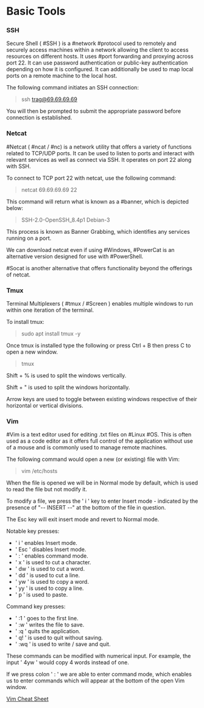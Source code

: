 # Basic Tools

### SSH

Secure Shell ( #SSH ) is a #network #protocol used to remotely and securely access machines within a network allowing the client to access resources on different hosts. It uses #port forwarding and proxying across port 22. It can use password authentication or public-key authentication depending on how it is configured. It can additionally be used to map local ports on a remote machine to the local host.

The following command initiates an SSH connection:

> ssh trag@69.69.69.69

You will then be prompted to submit the appropriate password before connection is established.

### Netcat

#Netcat ( #ncat / #nc) is a network utility that offers a variety of functions related to TCP/UDP ports. It can be used to listen to ports and interact with relevant services as well as connect via SSH. It operates on port 22 along with SSH.

To connect to TCP port 22 with netcat, use the following command:

> netcat 69.69.69.69 22

This command will return what is known as a #banner, which is depicted below:

> SSH-2.0-OpenSSH_8.4p1 Debian-3

This process is known as Banner Grabbing, which identifies any services running on a port.

We can download netcat even if using #Windows, #PowerCat is an alternative version designed for use with #PowerShell. 

#Socat is another alternative that offers functionality beyond the offerings of netcat.

### Tmux

Terminal Multiplexers ( #tmux / #Screen ) enables multiple windows to run within one iteration of the terminal.

To install tmux:

> sudo apt install tmux -y

Once tmux is installed type the following or press Ctrl + B then press C to open a new window.

> tmux

Shift + % is used to split the windows vertically.

Shift + " is used to split the windows horizontally.

Arrow keys are used to toggle between existing windows respective of their horizontal or vertical divisions. 

### Vim

#Vim is a text editor used for editing .txt files on #Linux #OS. This is often used as a code editor as it offers full control of the application without use of a mouse and is commonly used to manage remote machines.

The following command would open a new (or existing) file with Vim:

> vim /etc/hosts

When the file is opened we will be in Normal mode by default, which is used to read the file but not modify it.

To modify a file, we press the ' i ' key to enter Insert mode - indicated by the presence of "-- INSERT --" at the bottom of the file in question.

The Esc key will exit insert mode and revert to Normal mode.

Notable key presses:

- ' i ' enables Insert mode.
- ' Esc ' disables Insert mode.
- ' : ' enables command mode.
- ' x ' is used to cut a character.
- ' dw ' is used to cut a word.
- ' dd ' is used to cut a line.
- ' yw ' is used to copy a word.
- ' yy ' is used to copy a line.
- ' p ' is used to paste.

Command key presses:

- ' :1 ' goes to the first line.
- ' :w ' writes the file to save.
- ' :q ' quits the application.
- ' q! ' is used to quit without saving.
- ' :wq ' is used to write / save and quit.

These commands can be modified with numerical input. For example, the input ' 4yw ' would copy 4 words instead of one.

If we press colon ' : ' we are able to enter command mode, which enables us to enter commands which will appear at the bottom of the open Vim window.

[Vim Cheat Sheet](https://vimsheet.com/ 'Useful list of Vim commands')